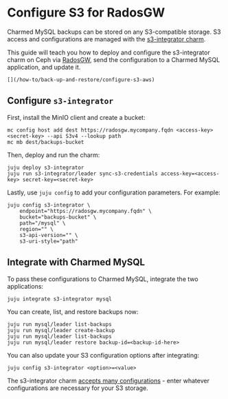 # Configure S3 for RadosGW

Charmed MySQL backups can be stored on any S3-compatible storage. S3 access and configurations are managed with the [s3-integrator charm](https://charmhub.io/s3-integrator).

This guide will teach you how to deploy and configure the s3-integrator charm on Ceph via [RadosGW](https://docs.ceph.com/en/quincy/man/8/radosgw/), send the configuration to a Charmed MySQL application, and update it. 

```{seealso}
[](/how-to/back-up-and-restore/configure-s3-aws)
```

## Configure `s3-integrator`

First, install the MinIO client and create a bucket:

```shell
mc config host add dest https://radosgw.mycompany.fqdn <access-key> <secret-key> --api S3v4 --lookup path
mc mb dest/backups-bucket
```

Then, deploy and run the charm:

```shell
juju deploy s3-integrator
juju run s3-integrator/leader sync-s3-credentials access-key=<access-key> secret-key=<secret-key>
```

Lastly, use `juju config` to add your configuration parameters. For example:

```shell
juju config s3-integrator \
    endpoint="https://radosgw.mycompany.fqdn" \
    bucket="backups-bucket" \
    path="/mysql" \
    region="" \
    s3-api-version="" \
    s3-uri-style="path"
```

## Integrate with Charmed MySQL

To pass these configurations to Charmed MySQL, integrate the two applications:

```shell
juju integrate s3-integrator mysql
```

You can create, list, and restore backups now:

```shell
juju run mysql/leader list-backups
juju run mysql/leader create-backup
juju run mysql/leader list-backups
juju run mysql/leader restore backup-id=<backup-id-here>
```

You can also update your S3 configuration options after integrating:

```shell
juju config s3-integrator <option>=<value>
```

The s3-integrator charm [accepts many configurations](https://charmhub.io/s3-integrator/configure) - enter whatever configurations are necessary for your S3 storage.

